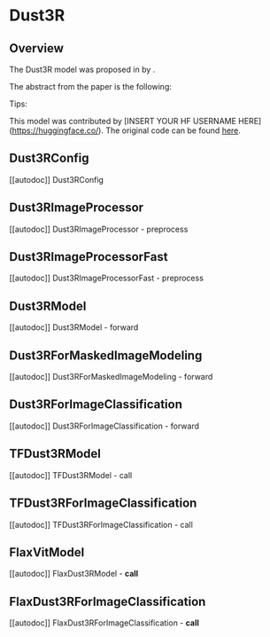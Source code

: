 <!--Copyright 2025 The HuggingFace Team. All rights reserved.

Licensed under the Apache License, Version 2.0 (the "License"); you may not use this file except in compliance with
the License. You may obtain a copy of the License at

http://www.apache.org/licenses/LICENSE-2.0

Unless required by applicable law or agreed to in writing, software distributed under the License is distributed on
an "AS IS" BASIS, WITHOUT WARRANTIES OR CONDITIONS OF ANY KIND, either express or implied. See the License for the
specific language governing permissions and limitations under the License.

⚠️ Note that this file is in Markdown but contain specific syntax for our doc-builder (similar to MDX) that may not be
rendered properly in your Markdown viewer.

-->

# Dust3R

## Overview

The Dust3R model was proposed in
[<INSERT PAPER NAME HERE>](<INSERT PAPER LINK HERE>) by <INSERT AUTHORS HERE>.
<INSERT SHORT SUMMARY HERE>

The abstract from the paper is the following:

_<INSERT PAPER ABSTRACT HERE>_

Tips:

<INSERT TIPS ABOUT MODEL HERE>

This model was contributed by [INSERT YOUR HF USERNAME
HERE](https://huggingface.co/<INSERT YOUR HF USERNAME HERE>). The original code
can be found [here](<INSERT LINK TO GITHUB REPO HERE>).

## Dust3RConfig

[[autodoc]] Dust3RConfig

## Dust3RImageProcessor

[[autodoc]] Dust3RImageProcessor - preprocess

## Dust3RImageProcessorFast

[[autodoc]] Dust3RImageProcessorFast - preprocess

## Dust3RModel

[[autodoc]] Dust3RModel - forward

## Dust3RForMaskedImageModeling

[[autodoc]] Dust3RForMaskedImageModeling - forward

## Dust3RForImageClassification

[[autodoc]] Dust3RForImageClassification - forward

## TFDust3RModel

[[autodoc]] TFDust3RModel - call

## TFDust3RForImageClassification

[[autodoc]] TFDust3RForImageClassification - call

## FlaxVitModel

[[autodoc]] FlaxDust3RModel - **call**

## FlaxDust3RForImageClassification

[[autodoc]] FlaxDust3RForImageClassification - **call**
